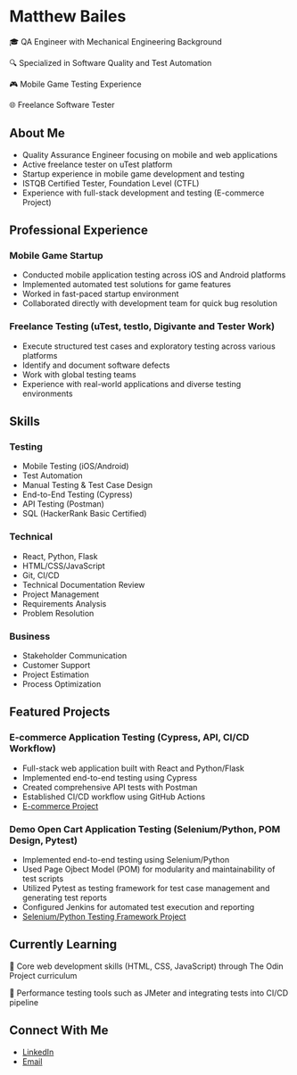 # Matthew Bailes
🎓 QA Engineer with Mechanical Engineering Background

🔍 Specialized in Software Quality and Test Automation

🎮 Mobile Game Testing Experience

🌐 Freelance Software Tester

## About Me
- Quality Assurance Engineer focusing on mobile and web applications
- Active freelance tester on uTest platform
- Startup experience in mobile game development and testing
- ISTQB Certified Tester, Foundation Level (CTFL)
- Experience with full-stack development and testing (E-commerce Project)

## Professional Experience
### Mobile Game Startup
- Conducted mobile application testing across iOS and Android platforms
- Implemented automated test solutions for game features
- Worked in fast-paced startup environment
- Collaborated directly with development team for quick bug resolution

### Freelance Testing (uTest, testIo, Digivante and Tester Work)
- Execute structured test cases and exploratory testing across various platforms
- Identify and document software defects
- Work with global testing teams
- Experience with real-world applications and diverse testing environments

## Skills
### Testing
- Mobile Testing (iOS/Android)
- Test Automation
- Manual Testing & Test Case Design
- End-to-End Testing (Cypress)
- API Testing (Postman)
- SQL (HackerRank Basic Certified)

### Technical
- React, Python, Flask
- HTML/CSS/JavaScript
- Git, CI/CD
- Technical Documentation Review
- Project Management
- Requirements Analysis
- Problem Resolution

### Business
- Stakeholder Communication
- Customer Support
- Project Estimation
- Process Optimization

## Featured Projects
### E-commerce Application Testing (Cypress, API, CI/CD Workflow)
- Full-stack web application built with React and Python/Flask
- Implemented end-to-end testing using Cypress
- Created comprehensive API tests with Postman
- Established CI/CD workflow using GitHub Actions
- [E-commerce Project](https://github.com/megb023/ecommerce-react-app)

### Demo Open Cart Application Testing (Selenium/Python, POM Design, Pytest)
- Implemented end-to-end testing using Selenium/Python
- Used Page Ojbect Model (POM) for modularity and maintainability of test scripts
- Utilized Pytest as testing framework for test case management and generating test reports
- Configured Jenkins for automated test execution and reporting
- [Selenium/Python Testing Framework Project](https://github.com/megb023/selenium-ecommerce-tests)

## Currently Learning
 :hammer: Core web development skills (HTML, CSS, JavaScript) through The Odin Project curriculum
 
 :green_book: Performance testing tools such as JMeter and integrating tests into CI/CD pipeline
  
## Connect With Me
- [LinkedIn](https://www.linkedin.com/in/matthew-b-b46077324)
- [Email](mailto:matt.bailes23@gmail.com)
